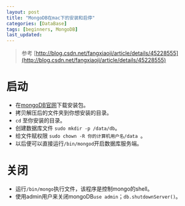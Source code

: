 ```yaml
---
layout: post
title: "MongoDB在mac下的安装和启停"
categories: [DataBase]
tags: [beginners, MongoDB]
last_updated:
---
```


> 参考 [http://blog.csdn.net/fangxiaoji/article/details/45228555](http://blog.csdn.net/fangxiaoji/article/details/45228555)

# 启动
* 在[mongoDB官网](https://www.mongodb.org/downloads)下载安装包。
* 拷贝解压后的文件夹到你想安装的目录。
* `cd` 至你安装的目录。
* 创建数据库文件 `sudo mkdir -p /data/db`。
* 给文件赋权限 `sudo chown -R 你的计算机用户名/data `。
* 以后便可以直接运行`/bin/mongod`开启数据库服务端。


# 关闭

* 运行`/bin/mongo`执行文件，该程序是控制mongo的shell。
* 使用admin用户来关闭mongoDB`use admin`；`db.shutdownServer()`。

